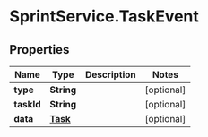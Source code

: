 # SprintService.TaskEvent

## Properties

Name | Type | Description | Notes
------------ | ------------- | ------------- | -------------
**type** | **String** |  | [optional] 
**taskId** | **String** |  | [optional] 
**data** | [**Task**](Task.md) |  | [optional] 


